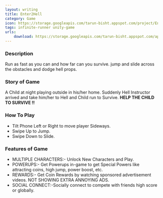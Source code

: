 ```yaml
---
layout: writing
title: Enter2Hell
category: Game
icon: https://storage.googleapis.com/tarun-bisht.appspot.com/project/Enter2Hell%20logo598966f555663448
tags: infinite-runner unity-game
urls:
    download: https://storage.googleapis.com/tarun-bisht.appspot.com/apps/Enter2Hellbb26059996453abe.apk
---
```


### Description
Run as fast as you can and how far can you survive. jump and slide across the obstacles and dodge hell props.

### Story of Game
A Child at night playing outside in his/her home. Suddenly Hell Instructor arrived and take him/her to Hell and Child run to Survive.
**HELP THE CHILD TO SURVIVE !!**

### How To Play
- Tilt Phone Left or Right to move player Sideways.
- Swipe Up to Jump.
- Swipe Down to Slide.

### Features of Game
- MULTIPLE CHARACTERS:- Unlock New Characters and Play.
- POWERUPS:- Get Powerups in-game to get Special Powers like attracting coins, high jump, power boost, etc.
- REWARDS:- Get Coin Rewards by watching sponsored advertisement videos. NOT SHOWING EXTRA ANNOYING ADS.
- SOCIAL CONNECT:-Socially connect to compete with friends high score or globally.